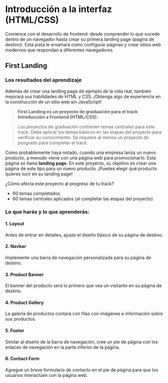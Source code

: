 # Introducción a la interfaz (HTML/CSS)
 
Comience con el desarrollo de frontend: desde comprender lo que sucede dentro de un navegador hasta crear su primera landing page (página de destino). Esta pista le enseñará cómo configurar páginas y crear sitios web modernos que respondan a diferentes navegadores.


## First Landing

### Los resultados del aprendizaje

Además de crear una landing page de ejemplo de la vida real, también mejorará sus habilidades de HTML y CSS. ¡Obtenga algo de experiencia en la construcción de un sitio web sin JavaScript!

> **First Landing es un proyecto de graduación para el track Introducción a Frontend (HTML/CSS).**

> Los proyectos de graduación contienen temas centrales para este track. Debe aplicar los temas básicos en las etapas del proyecto para verificar su conocimiento. Se requiere al menos un proyecto de posgrado para completar el track.

Como probablemente haya notado, cuando una empresa lanza un nuevo producto, a menudo viene con una página web para promocionarlo. Esta página se llama **landing page**. En este proyecto, su objetivo es crear una página de este tipo para un nuevo producto. ¡Puedes elegir qué producto quieres lucir en su landing page!

¿Cómo afecta este proyecto al progreso de tu track?
* 60 temas completados
* 60 temas centrales aplicados (al completar las etapas del proyecto)

### Lo que harás y lo que aprenderás:

#### 1. Layout

Antes de entrar en detalles, ajuste el diseño básico de su página de destino.

#### 2. Navbar

Implemente una barra de navegación personalizada para su página de destino.

#### 3. Product Banner

El banner del producto será lo primero que vea un visitante en su página de destino.

#### 4. Product Gallery

La galería de productos contará con filas con imágenes e información sobre sus productos.

#### 5. Footer

Similar al diseño de la barra de navegación, cree un pie de página con los enlaces de navegación en la parte inferior de la página.

#### 6. Contact Form

Agregue un breve formulario de contacto en el pie de página para que los usuarios interactúen con la página web.
